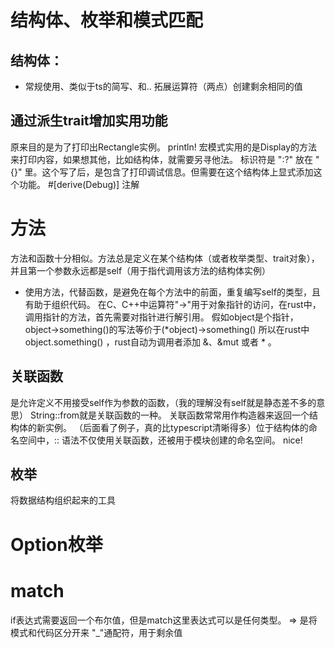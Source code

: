 # 结构体、枚举和模式匹配

## 结构体： 

* 常规使用、类似于ts的简写、和.. 拓展运算符（两点）创建剩余相同的值

## 通过派生trait增加实用功能

原来目的是为了打印出Rectangle实例。
println! 宏模式实用的是Display的方法来打印内容，如果想其他，比如结构体，就需要另寻他法。
标识符是 ":?" 放在 "{}" 里。这个写了后，是包含了打印调试信息。但需要在这个结构体上显式添加这个功能。
#[derive(Debug)] 注解

# 方法

方法和函数十分相似。方法总是定义在某个结构体（或者枚举类型、trait对象），并且第一个参数永远都是self（用于指代调用该方法的结构体实例）
* 使用方法，代替函数，是避免在每个方法中的前面，重复编写self的类型，且有助于组织代码。
在C、C++中运算符"->"用于对象指针的访问，在rust中，调用指针的方法，首先需要对指针进行解引用。
假如object是个指针，object->something()的写法等价于(*object)->something()
所以在rust中 object.something() ，rust自动为调用者添加 &、&mut 或者 * 。

## 关联函数

是允许定义不用接受self作为参数的函数，（我的理解没有self就是静态差不多的意思）
String::from就是关联函数的一种。
关联函数常常用作构造器来返回一个结构体的新实例。
（后面看了例子，真的比typescript清晰得多）位于结构体的命名空间中，:: 语法不仅使用关联函数，还被用于模块创建的命名空间。 nice!

## 枚举
将数据结构组织起来的工具

# Option枚举

# match
if表达式需要返回一个布尔值，但是match这里表达式可以是任何类型。 
=> 是将模式和代码区分开来
"_"通配符，用于剩余值
